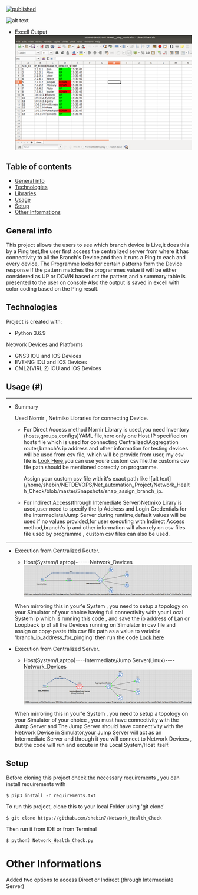[![published](https://static.production.devnetcloud.com/codeexchange/assets/images/devnet-published.svg)](https://developer.cisco.com/codeexchange/github/repo/shebin7/Network_Health_Check)



![alt text](https://github.com/shebin7/Network_Health_Check/blob/master/Advance_Ping_Dev.gif)

* Excell Output
![alt text](https://github.com/shebin7/Network_Health_Check/blob/master/Snapshots/Excell_Status.png)

## Table of contents
* [General info](#general-info)
* [Technologies](#technologies)
* [Libraries](#libraries)
* [Usage](#usage)
* [Setup](#setup)
* [Other Informations](#other-informations)


## General info
This project allows the users to see which branch device is Live,it does this by a Ping test,the user first access the centralized server from where it has 
connectivity to all the Branch's Device,and then it runs a Ping to each and every device, The Programme looks for certain patterns form the Device response 
If the pattern matches the programmes value it will be either considered as UP or DOWN based ont the pattern,and a summary table is presented to the user on console
Also the output is saved in excell with color coding based on the Ping result.

## Technologies
Project is created with:
* Python 3.6.9

Network Devices and Platforms
* GNS3 IOU and IOS Devices
* EVE-NG IOU and IOS Devices
* CML2(VIRL 2) IOU and IOS Devices

## Usage (#)
---
* Summary

  Used Nornir , Netmiko Libraries for connecting Device.
    
    - For Direct Access method Nornir Library is used,you need Inventory (hosts,groups,configs)YAML file,here only one Host IP specified on hosts file which is 
      used for connecting Centralized/Aggregation router,branch's ip address and other information for testing devices will be used from csv file, which will be provide from user, my csv file is [Look Here](/home/shebin/NETDEVOPS/Net_automation_Project/Network_Health_Check/blob/master/branch_ipaddress.csv),you can use youre custom csv file,the customs csv file path should be mentioned correctly on programme.
      
      Assign your custom csv file with it's exact path like
      ![alt text](/home/shebin/NETDEVOPS/Net_automation_Project/Network_Health_Check/blob/master/Snapshots/snap_assign_branch_ip.

    
    - For Indirect Access(through Intemediate Server)Netmiko Lirary is used,user need to specify the Ip Address and Login Credentials for the Intermediate/Jump
      Server during runtime,default values will be used if no values provided,for user executing with Indirect Access method,branch's ip and other information will also rely on csv files file used by programme , custom csv files can also be used.

***


* Execution from Centralized Router.

  * Host(System/Laptop)------Network_Devices
  ![alt text](https://github.com/shebin7/Network_Health_Check/blob/master/Snapshots/Direct.png)  

  When mirroring this in your'e System , you need to setup a topology on your Simulator of your choice having full connectivity with your Local System ip which is running this code , and save the ip address of Lan or Loopback ip of all the Devices running on Simulator in csv file and assign or copy-paste this csv file path as a value to variable 'branch_ip_address_for_pinging' then run the code [Look here]()


* Execution from Centralized Server.

  * Host(System/Laptop)----Intermediate/Jump Server(Linux)----Network_Devices  
  ![alt text](https://github.com/shebin7/Network_Health_Check/blob/master/Snapshots/Intermediate_Server.png)

  When mirroring this in your'e System , you need to setup a topology on your Simulator of your choice , you must have connectivity with the Jump Server and The Jump Server should have connectivity with the Network Device in Simulator,your Jump Server will act as an Intermediate Server and through it you will connect to Network Devices , but the code will run and excute in the Local System/Host itself. 


	
## Setup

Before cloning this project check the necessary requirements , you can install requirements with

```
$ pip3 install -r requirements.txt
```


To run this project, clone this to your local Folder using 'git clone'

```
$ git clone https://github.com/shebin7/Network_Health_Check
```
Then run it from IDE or from Terminal 
```
$ python3 Network_Health_Check.py
```

# Other Informations
Added two options to access Direct or Indirect (through Intermediate Server) 

